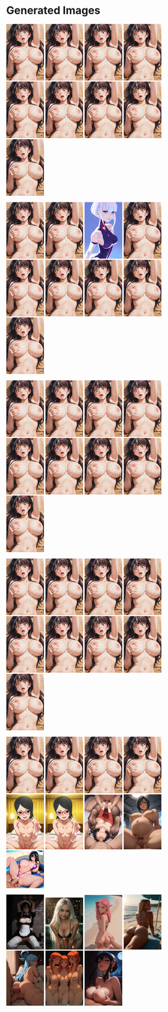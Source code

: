 # Generated Images



<img src="2025_09_26_01_thumb.webp" width="100"/> <img src="2025_09_26_02_thumb.webp" width="100"/> <img src="2025_09_26_03_thumb.webp" width="100"/> <img src="2025_09_26_04_thumb.webp" width="100"/> <img src="2025_09_26_05_thumb.webp" width="100"/> <img src="2025_09_26_06_thumb.webp" width="100"/> <img src="2025_09_26_07_thumb.webp" width="100"/> <img src="2025_09_26_08_thumb.webp" width="100"/> <img src="2025_09_26_09_thumb.webp" width="100"/>

<img src="2025_09_26_10_thumb.webp" width="100"/> <img src="2025_09_26_11_thumb.webp" width="100"/> <img src="2025_09_26_12_thumb.webp" width="100"/> <img src="2025_09_26_13_thumb.webp" width="100"/> <img src="2025_09_26_14_thumb.webp" width="100"/> <img src="2025_09_26_15_thumb.webp" width="100"/> <img src="2025_09_26_16_thumb.webp" width="100"/> <img src="2025_09_26_17_thumb.webp" width="100"/> <img src="2025_09_26_18_thumb.webp" width="100"/>

<img src="2025_09_26_19_thumb.webp" width="100"/> <img src="2025_09_26_20_thumb.webp" width="100"/> <img src="2025_09_26_21_thumb.webp" width="100"/> <img src="2025_09_26_22_thumb.webp" width="100"/> <img src="2025_09_26_23_thumb.webp" width="100"/> <img src="2025_09_26_24_thumb.webp" width="100"/> <img src="2025_09_26_25_thumb.webp" width="100"/> <img src="2025_09_26_26_thumb.webp" width="100"/> <img src="2025_09_26_27_thumb.webp" width="100"/>

<img src="2025_09_26_28_thumb.webp" width="100"/> <img src="2025_09_26_29_thumb.webp" width="100"/> <img src="2025_09_26_30_thumb.webp" width="100"/> <img src="2025_09_26_31_thumb.webp" width="100"/> <img src="2025_09_26_32_thumb.webp" width="100"/> <img src="2025_09_26_33_thumb.webp" width="100"/> <img src="2025_09_26_34_thumb.webp" width="100"/> <img src="2025_09_26_35_thumb.webp" width="100"/> <img src="2025_09_26_36_thumb.webp" width="100"/>

<img src="2025_09_26_37_thumb.webp" width="100"/> <img src="2025_09_26_38_thumb.webp" width="100"/> <img src="2025_09_26_39_thumb.webp" width="100"/> <img src="2025_09_26_40_thumb.webp" width="100"/> <img src="2025_09_26_41_thumb.webp" width="100"/> <img src="2025_09_26_42_thumb.webp" width="100"/> <img src="2025_09_26_43_thumb.webp" width="100"/> <img src="2025_09_26_44_thumb.webp" width="100"/> <img src="2025_09_26_45_thumb.webp" width="100"/>

<img src="2025_09_26_46_thumb.webp" width="100"/> <img src="2025_09_26_47_thumb.webp" width="100"/> <img src="2025_09_26_48_thumb.webp" width="100"/> <img src="2025_09_26_49_thumb.webp" width="100"/> <img src="2025_09_26_50_thumb.webp" width="100"/> <img src="2025_09_26_51_thumb.webp" width="100"/> <img src="2025_09_26_52_thumb.webp" width="100"/>